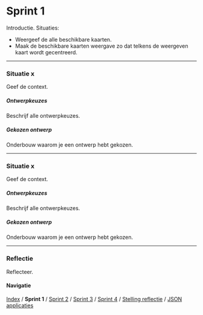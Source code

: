 # Sprint 1
Introductie.
Situaties:
- Weergeef de alle beschikbare kaarten.
- Maak de beschikbare kaarten weergave zo dat telkens de weergeven kaart wordt gecentreerd.

---

### Situatie x
Geef de context.

##### Ontwerpkeuzes
Beschrijf alle ontwerpkeuzes.

##### Gekozen ontwerp
Onderbouw waarom je een ontwerp hebt gekozen.

---

### Situatie x
Geef de context.

##### Ontwerpkeuzes
Beschrijf alle ontwerpkeuzes.

##### Gekozen ontwerp
Onderbouw waarom je een ontwerp hebt gekozen.

---

### Reflectie
Reflecteer.

#### Navigatie
[Index](../readme.md) / **Sprint 1** / [Sprint 2](sprint2.md) / [Sprint 3](../week7/sprint3.md)
/ [Sprint 4](../week7/sprint4.md) / [Stelling reflectie](../overig/stelling-reflectie.md) / [JSON applicaties](../overig/json-applicaties.md)
